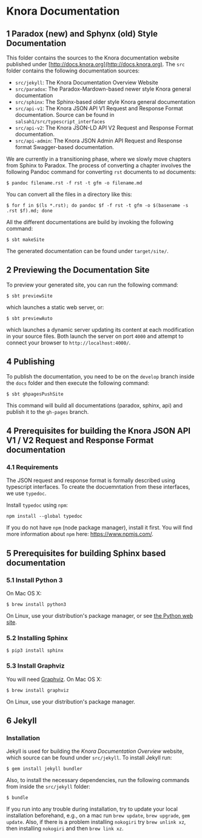 # Knora Documentation

## 1 Paradox (new) and Sphynx (old) Style Documentation

This folder contains the sources to the Knora documentation website published under
[http://docs.knora.org](http://docs.knora.org). The `src` folder contains the following documentation sources:

 - `src/jekyll`: The Knora Documentation Overview Website
 - `src/paradox`: The Paradox-Mardown-based newer style Knora general documentation
 - `src/sphinx`: The Sphinx-based older style Knora general documentation
 - `src/api-v1`: The Knora JSON API V1 Request and Response Format documentation. Source can be found in `salsah1/src/typescript_interfaces`
 - `src/api-v2`: The Knora JSON-LD API V2 Request and Response Format documentation.
 - `src/api-admin`: The Knora JSON Admin API Request and Response format Swagger-based documentation.

We are currently in a transitioning phase, where we slowly move chapters from Sphinx to Paradox. The process of
converting a chapter involves the following Pandoc command for converting `rst` documents to `md` documents:

```
$ pandoc filename.rst -f rst -t gfm -o filename.md
```

You can convert all the files in a directory like this:

```
$ for f in $(ls *.rst); do pandoc $f -f rst -t gfm -o $(basename -s .rst $f).md; done
```

All the different documentations are build by invoking the following command:

```
$ sbt makeSite
```

The generated documentation can be found under `target/site/`.

## 2 Previewing the Documentation Site

To preview your generated site, you can run the following command:

```
$ sbt previewSite
```

which launches a static web server, or:

```
$ sbt previewAuto
```

which launches a dynamic server updating its content at each modification in your source files. Both launch the server
on port `4000` and attempt to connect your browser to `http://localhost:4000/`.

## 4 Publishing

To publish the documentation, you need to be on the `develop` branch inside the `docs` folder and then execute the following
command:

```
$ sbt ghpagesPushSite
```

This command will build all documentations (paradox, sphinx, api) and publish it to the `gh-pages`
branch.

## 4 Prerequisites for building the Knora JSON API V1 / V2 Request and Response Format documentation

### 4.1 Requirements

The JSON request and response format is formally described using typescript interfaces. To create the docuemntation from these interfaces, we use `typedoc`.

Install `typedoc` using `npm`:

```
npm install --global typedoc    
```

If you do not have `npm` (node package manager), install it first. You will find more information about `npm` here: <https://www.npmjs.com/>.

## 5 Prerequisites for building Sphinx based documentation

### 5.1 Install Python 3 ##

On Mac OS X:

```
$ brew install python3
```

On Linux, use your distribution's package manager, or see [the Python web site](https://www.python.org).

### 5.2 Installing Sphinx ##

```
$ pip3 install sphinx
```

### 5.3 Install Graphviz ##

You will need [Graphviz](http://www.graphviz.org/). On Mac OS X:

```
$ brew install graphviz
```

On Linux, use your distribution's package manager.

## 6 Jekyll

### Installation

Jekyll is used for building the *Knora Documentation Overview* website, which source can be found under `src/jekyll`. To
install Jekyll run:

```
$ gem install jekyll bundler
```

Also, to install the necessary dependencies, run the following commands from inside the `src/jekyll` folder:

```
$ bundle
```

If you run into any trouble during installation, try to update your local installation beforehand, e.g., on a mac
run `brew update`, `brew upgrade`, `gem update`. Also, if there is a problem installing `nokogiri` try `brew unlink xz`,
then installing `nokogiri` and then `brew link xz`.
